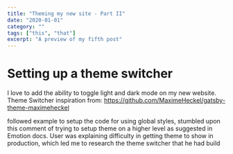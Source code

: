 ```yaml
---
title: "Theming my new site - Part II"
date: "2020-01-01"
category: ""
tags: ["this", "that"]
excerpt: "A preview of my fifth post"
---
```


# Setting up a theme switcher

I love to add the ability to toggle light and dark mode on my new website. Theme Switcher inspiration from: https://github.com/MaximeHeckel/gatsby-theme-maximeheckel

followed example to setup the code for using global styles, stumbled upon this comment of trying to setup theme on a higher level as suggested in Emotion docs. User was explaining difficulty in getting theme to show in production, which led me to research the theme switcher that he had build
